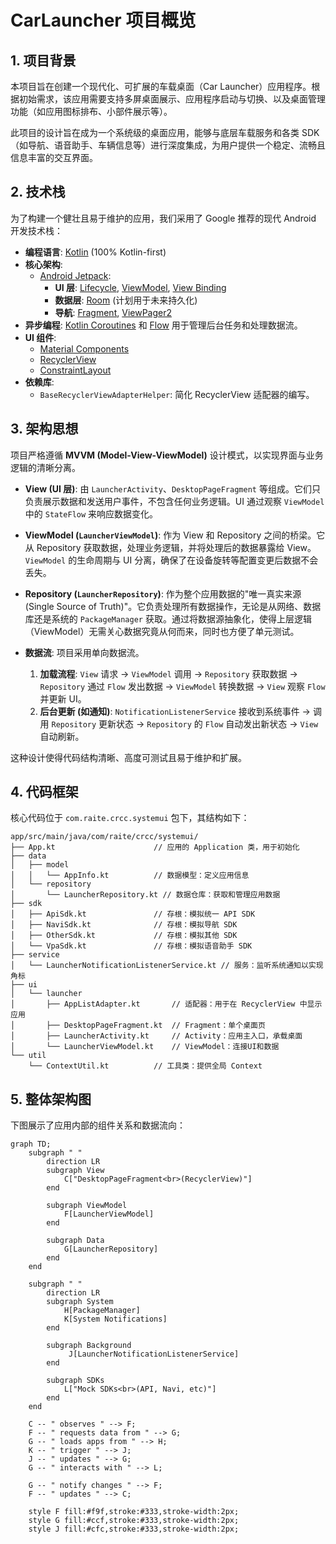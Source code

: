 # CarLauncher 项目概览

## 1. 项目背景

本项目旨在创建一个现代化、可扩展的车载桌面（Car Launcher）应用程序。根据初始需求，该应用需要支持多屏桌面展示、应用程序启动与切换、以及桌面管理功能（如应用图标排布、小部件展示等）。

此项目的设计旨在成为一个系统级的桌面应用，能够与底层车载服务和各类 SDK（如导航、语音助手、车辆信息等）进行深度集成，为用户提供一个稳定、流畅且信息丰富的交互界面。

## 2. 技术栈

为了构建一个健壮且易于维护的应用，我们采用了 Google 推荐的现代 Android 开发技术栈：

- **编程语言**: [Kotlin](https://kotlinlang.org/) (100% Kotlin-first)
- **核心架构**:
    - [Android Jetpack](https://developer.android.com/jetpack):
        - **UI 层**: [Lifecycle](https://developer.android.com/topic/libraries/architecture/lifecycle), [ViewModel](https://developer.android.com/topic/libraries/architecture/viewmodel), [View Binding](https://developer.android.com/topic/libraries/view-binding)
        - **数据层**: [Room](https://developer.android.com/topic/libraries/architecture/room) (计划用于未来持久化)
        - **导航**: [Fragment](https://developer.android.com/guide/fragments), [ViewPager2](https://developer.android.com/jetpack/androidx/releases/viewpager2)
- **异步编程**: [Kotlin Coroutines](https://kotlinlang.org/docs/coroutines-overview.html) 和 [Flow](https://kotlinlang.org/docs/flow.html) 用于管理后台任务和处理数据流。
- **UI 组件**:
    - [Material Components](https://material.io/develop/android/docs/getting-started)
    - [RecyclerView](https://developer.android.com/guide/topics/ui/layout/recyclerview)
    - [ConstraintLayout](https://developer.android.com/training/constraint-layout)
- **依赖库**:
    - `BaseRecyclerViewAdapterHelper`: 简化 RecyclerView 适配器的编写。

## 3. 架构思想

项目严格遵循 **MVVM (Model-View-ViewModel)** 设计模式，以实现界面与业务逻辑的清晰分离。

- **View (UI 层)**: 由 `LauncherActivity`、`DesktopPageFragment` 等组成。它们只负责展示数据和发送用户事件，不包含任何业务逻辑。UI 通过观察 `ViewModel` 中的 `StateFlow` 来响应数据变化。

- **ViewModel (`LauncherViewModel`)**: 作为 View 和 Repository 之间的桥梁。它从 Repository 获取数据，处理业务逻辑，并将处理后的数据暴露给 View。`ViewModel` 的生命周期与 UI 分离，确保了在设备旋转等配置变更后数据不会丢失。

- **Repository (`LauncherRepository`)**: 作为整个应用数据的"唯一真实来源 (Single Source of Truth)"。它负责处理所有数据操作，无论是从网络、数据库还是系统的 `PackageManager` 获取。通过将数据源抽象化，使得上层逻辑（ViewModel）无需关心数据究竟从何而来，同时也方便了单元测试。

- **数据流**: 项目采用单向数据流。
    1.  **加载流程**: `View` 请求 -> `ViewModel` 调用 -> `Repository` 获取数据 -> `Repository` 通过 `Flow` 发出数据 -> `ViewModel` 转换数据 -> `View` 观察 `Flow` 并更新 UI。
    2.  **后台更新 (如通知)**: `NotificationListenerService` 接收到系统事件 -> 调用 `Repository` 更新状态 -> `Repository` 的 `Flow` 自动发出新状态 -> `View` 自动刷新。

这种设计使得代码结构清晰、高度可测试且易于维护和扩展。

## 4. 代码框架

核心代码位于 `com.raite.crcc.systemui` 包下，其结构如下：

```
app/src/main/java/com/raite/crcc/systemui/
├── App.kt                      // 应用的 Application 类，用于初始化
├── data
│   ├── model
│   │   └── AppInfo.kt          // 数据模型：定义应用信息
│   └── repository
│       └── LauncherRepository.kt // 数据仓库：获取和管理应用数据
├── sdk
│   ├── ApiSdk.kt               // 存根：模拟统一 API SDK
│   ├── NaviSdk.kt              // 存根：模拟导航 SDK
│   ├── OtherSdk.kt             // 存根：模拟其他 SDK
│   └── VpaSdk.kt               // 存根：模拟语音助手 SDK
├── service
│   └── LauncherNotificationListenerService.kt // 服务：监听系统通知以实现角标
├── ui
│   └── launcher
│       ├── AppListAdapter.kt       // 适配器：用于在 RecyclerView 中显示应用
│       ├── DesktopPageFragment.kt  // Fragment：单个桌面页
│       ├── LauncherActivity.kt     // Activity：应用主入口，承载桌面
│       └── LauncherViewModel.kt    // ViewModel：连接UI和数据
└── util
    └── ContextUtil.kt          // 工具类：提供全局 Context
```

## 5. 整体架构图

下图展示了应用内部的组件关系和数据流向：

```mermaid
graph TD;
    subgraph " "
        direction LR
        subgraph View
            C["DesktopPageFragment<br>(RecyclerView)"]
        end
        
        subgraph ViewModel
            F[LauncherViewModel]
        end
        
        subgraph Data
            G[LauncherRepository]
        end
    end

    subgraph " "
        direction LR
        subgraph System
            H[PackageManager]
            K[System Notifications]
        end

        subgraph Background
             J[LauncherNotificationListenerService]
        end
       
        subgraph SDKs
            L["Mock SDKs<br>(API, Navi, etc)"]
        end
    end

    C -- " observes " --> F;
    F -- " requests data from " --> G;
    G -- " loads apps from " --> H;
    K -- " trigger " --> J;
    J -- " updates " --> G;
    G -- " interacts with " --> L;
    
    G -- " notify changes " --> F;
    F -- " updates " --> C;

    style F fill:#f9f,stroke:#333,stroke-width:2px;
    style G fill:#ccf,stroke:#333,stroke-width:2px;
    style J fill:#cfc,stroke:#333,stroke-width:2px;
``` 
